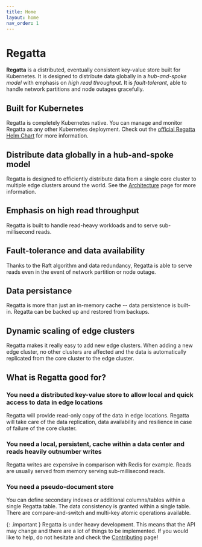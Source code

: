 ```yaml
---
title: Home
layout: home
nav_order: 1
---
```


# Regatta

**Regatta** is a distributed, eventually consistent key-value store built for Kubernetes.
It is designed to distribute data globally in a *hub-and-spoke model* with emphasis on *high read throughput*.
It is *fault-tolerant*, able to handle network partitions and node outages gracefully.

## Built for Kubernetes

Regatta is completely Kubernetes native. You can manage and monitor Regatta as any
other Kubernetes deployment. Check out the
[official Regatta Helm Chart](https://github.com/jamf/regatta-helm) for more information.

## Distribute data globally in a hub-and-spoke model

Regatta is designed to efficiently distribute data from a single core cluster
to multiple edge clusters around the world. See the [Architecture](/architecture#Topology)
page for more information.

## Emphasis on high read throughput

Regatta is built to handle read-heavy workloads and to serve sub-millisecond reads.

## Fault-tolerance and data availability

Thanks to the Raft algorithm and data redundancy, Regatta is able to serve reads even in the event of
network partition or node outage.

## Data persistance

Regatta is more than just an in-memory cache -- data persistence is built-in. Regatta
can be backed up and restored from backups.

## Dynamic scaling of edge clusters

Regatta makes it really easy to add new edge clusters. When adding a new edge cluster,
no other clusters are affected and the data is automatically replicated from the core cluster to the edge cluster.

## What is Regatta good for?

### You need a distributed key-value store to allow local and quick access to data in edge locations

Regatta will provide read-only copy of the data in edge locations. Regatta will take care of the data replication,
data availability and resilience in case of failure of the core cluster.

### You need a local, persistent, cache within a data center and reads heavily outnumber writes

Regatta writes are expensive in comparison with Redis for example.
Reads are usually served from memory serving sub-millisecond reads.

### You need a pseudo-document store

You can define secondary indexes or additional columns/tables within a single Regatta table.
The data consistency is granted within a single table.
There are compare-and-switch and multi-key atomic operations available.

{: .important }
Regatta is under heavy development. This means that the API may change
and there are a lot of things to be implemented. If you would like to
help, do not hesitate and check the [Contributing](contributing) page!
